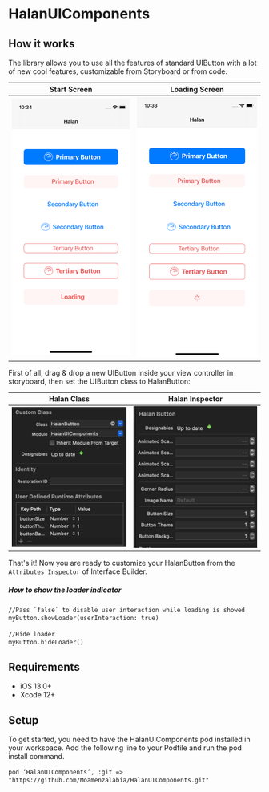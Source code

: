 # HalanUIComponents

## How it works
The library allows you to use all the features of standard UIButton with a lot of new cool features, customizable from Storyboard or from code.

| Start Screen | Loading Screen |
| --- | --- |
| <img src="screenshoots/StartScreen.png" /> | <img src="screenshoots/LoadingScreen.png" /> |

First of all, drag & drop a new UIButton inside your view controller in storyboard, then set the UIButton class to HalanButton:

| Halan Class | Halan Inspector |
| --- | --- |
| <img src="screenshoots/HalanClass.png" /> | <img src="screenshoots/HalanInspector.png" /> |


That's it! Now you are ready to customize your HalanButton from the `Attributes Inspector` of Interface Builder.

##### How to show the loader indicator
```
//Pass `false` to disable user interaction while loading is showed
myButton.showLoader(userInteraction: true)

//Hide loader
myButton.hideLoader()
```

## Requirements

- iOS 13.0+
- Xcode 12+

## Setup
To get started, you need to have the HalanUIComponents pod installed in your workspace. Add the following line to your Podfile and run the pod install command.

```
pod ‘HalanUIComponents’, :git => "https://github.com/Moamenzalabia/HalanUIComponents.git"
```
